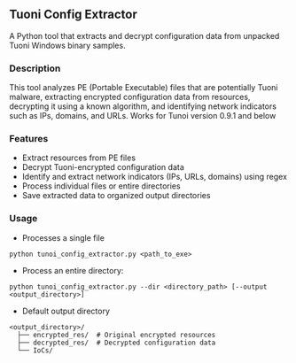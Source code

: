 ## Tuoni Config Extractor
A Python tool that extracts and decrypt configuration data from unpacked Tuoni Windows binary samples.

### Description
This tool analyzes PE (Portable Executable) files that are potentially Tuoni malware, extracting encrypted configuration data from resources, decrypting it using a known algorithm, and identifying network indicators such as IPs, domains, and URLs. Works for Tunoi version 0.9.1 and below 

### Features
- Extract resources from PE files
- Decrypt Tuoni-encrypted configuration data
- Identify and extract network indicators (IPs, URLs, domains) using regex
- Process individual files or entire directories
- Save extracted data to organized output directories

### Usage
- Processes a single file
```
python tunoi_config_extractor.py <path_to_exe>
```
- Process an entire directory:
```
python tunoi_config_extractor.py --dir <directory_path> [--output <output_directory>]
```
- Default output directory
```
<output_directory>/
  ├── encrypted_res/  # Original encrypted resources
  ├── decrypted_res/  # Decrypted configuration data
  └── IoCs/    
```
